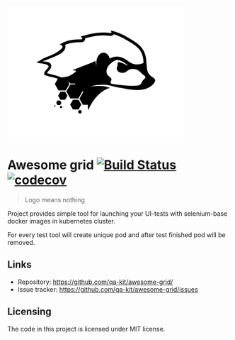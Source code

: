 ![Awesome grid logo](https://raw.githubusercontent.com/qa-kit/awesome-grid/master/assets/logo.png)

# Awesome grid [![Build Status](https://travis-ci.org/qa-kit/awesome-grid.svg?branch=master)](https://travis-ci.org/qa-kit/awesome-grid.svg?branch=master) [![codecov](https://codecov.io/gh/qa-kit/awesome-grid/branch/master/graph/badge.svg)](https://codecov.io/gh/qa-kit/awesome-grid)
> Logo means nothing

Project provides simple tool for launching your UI-tests with selenium-base docker images in kubernetes cluster.

For every test tool will create unique pod and after test finished pod will be removed.

## Links

- Repository: https://github.com/qa-kit/awesome-grid/
- Issue tracker: https://github.com/qa-kit/awesome-grid/issues

## Licensing

The code in this project is licensed under MIT license.